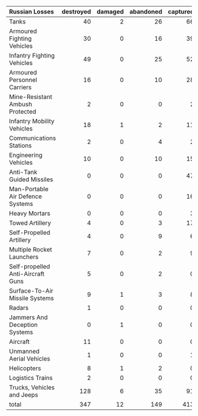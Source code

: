 | Russian Losses                    |   destroyed |   damaged |   abandoned |   captured |   total |
|:----------------------------------|------------:|----------:|------------:|-----------:|--------:|
| Tanks                             |          40 |         2 |          26 |         66 |     134 |
| Armoured Fighting Vehicles        |          30 |         0 |          16 |         39 |      85 |
| Infantry Fighting Vehicles        |          49 |         0 |          25 |         52 |     126 |
| Armoured Personnel Carriers       |          16 |         0 |          10 |         28 |      54 |
| Mine-Resistant Ambush Protected   |           2 |         0 |           0 |          2 |       4 |
| Infantry Mobility Vehicles        |          18 |         1 |           2 |         11 |      32 |
| Communications Stations           |           2 |         0 |           4 |          2 |       8 |
| Engineering Vehicles              |          10 |         0 |          10 |         15 |      35 |
| Anti-Tank Guided Missiles         |           0 |         0 |           0 |         47 |      47 |
| Man-Portable Air Defence Systems  |           0 |         0 |           0 |         16 |      16 |
| Heavy Mortars                     |           0 |         0 |           0 |          3 |       3 |
| Towed Artillery                   |           4 |         0 |           3 |         17 |      24 |
| Self-Propelled Artillery          |           4 |         0 |           9 |          6 |      19 |
| Multiple Rocket Launchers         |           7 |         0 |           2 |          9 |      18 |
| Self-propelled Anti-Aircraft Guns |           5 |         0 |           2 |          0 |       7 |
| Surface-To-Air Missile Systems    |           9 |         1 |           3 |          8 |      21 |
| Radars                            |           1 |         0 |           0 |          0 |       1 |
| Jammers And Deception Systems     |           0 |         1 |           0 |          0 |       1 |
| Aircraft                          |          11 |         0 |           0 |          0 |      11 |
| Unmanned Aerial Vehicles          |           1 |         0 |           0 |          1 |       2 |
| Helicopters                       |           8 |         1 |           2 |          0 |      11 |
| Logistics Trains                  |           2 |         0 |           0 |          0 |       2 |
| Trucks, Vehicles and Jeeps        |         128 |         6 |          35 |         91 |     260 |
| total                             |         347 |        12 |         149 |        413 |     921 |